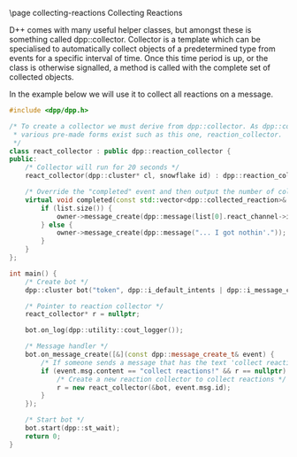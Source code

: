 \page collecting-reactions Collecting Reactions

D++ comes with many useful helper classes, but amongst these is something called dpp::collector. Collector is a template which can be specialised to automatically collect objects of a predetermined type from events for a specific interval of time. Once this time period is up, or the class is otherwise signalled, a method is called with the complete set of collected objects.

In the example below we will use it to collect all reactions on a message.

~~~~~~~~~~cpp
#include <dpp/dpp.h>

/* To create a collector we must derive from dpp::collector. As dpp::collector is a complicated template,
 * various pre-made forms exist such as this one, reaction_collector.
 */
class react_collector : public dpp::reaction_collector {
public:
	/* Collector will run for 20 seconds */
	react_collector(dpp::cluster* cl, snowflake id) : dpp::reaction_collector(cl, 20, id) {}

	/* Override the "completed" event and then output the number of collected reactions as a message. */
	virtual void completed(const std::vector<dpp::collected_reaction>& list) override {
		if (list.size()) {
			owner->message_create(dpp::message(list[0].react_channel->id, "I collected " + std::to_string(list.size()) + " reactions!"));
		} else {
			owner->message_create(dpp::message("... I got nothin'."));
		}
	}
};

int main() {
	/* Create bot */
	dpp::cluster bot("token", dpp::i_default_intents | dpp::i_message_content);

	/* Pointer to reaction collector */
	react_collector* r = nullptr;

	bot.on_log(dpp::utility::cout_logger());

	/* Message handler */
	bot.on_message_create([&](const dpp::message_create_t& event) {
		/* If someone sends a message that has the text 'collect reactions!' start a reaction collector */
		if (event.msg.content == "collect reactions!" && r == nullptr) {
			/* Create a new reaction collector to collect reactions */
			r = new react_collector(&bot, event.msg.id);
		}
	});

	/* Start bot */
	bot.start(dpp::st_wait);
	return 0;
}
~~~~~~~~~~